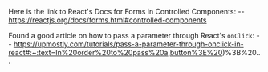 Here is the link to React's Docs for Forms in Controlled Components:
-- https://reactjs.org/docs/forms.html#controlled-components

Found a good article on how to pass a parameter through React's `onClick`:
-- https://upmostly.com/tutorials/pass-a-parameter-through-onclick-in-react#:~:text=In%20order%20to%20pass%20a,button%3E%20)%3B%20...








